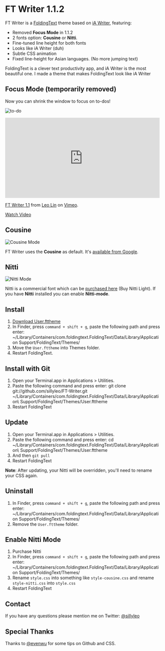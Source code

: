 # FT Writer 1.1.2

FT Writer is a [FoldingText](http://www.foldingtext.com) theme based on [iA Writer](http://www.iawriter.com), featuring:

- Removed **Focus Mode** in 1.1.2
- 2 fonts option: **Cousine** or **Nitti**.
- Fine-tuned line height for both fonts
- Looks like iA Writer (duh)
- Subtle CSS animation
- Fixed line-height for Asian languages. (No more jumping text)

FoldingText is a clever text productivity app, and iA Writer is the most beautiful one. I made a theme that makes FoldingText look like iA Writer

## Focus Mode (temporarily removed)

Now you can shrink the window to focus on to-dos!

![to-do](http://d.pr/i/wesW+)

<iframe src="http://player.vimeo.com/video/52207488?badge=0" width="500" height="259" frameborder="0" webkitAllowFullScreen mozallowfullscreen allowFullScreen></iframe> <p><a href="http://vimeo.com/52207488">FT Writer 1.1</a> from <a href="http://vimeo.com/user705986">Leo Lin</a> on <a href="http://vimeo.com">Vimeo</a>.</p>

[Watch Video](http://d.pr/v/5IXX)

## Cousine

![Cousine Mode](http://d.pr/i/czU5+)

FT Writer uses the **Cousine** as default. It's [available from Google](). 

## Nitti

![Nitti Mode](http://d.pr/i/buUo+)

Nitti is a commercial font which can be [purchased here](http://www.boldmonday.com/en/nitti) (Buy Nitti Light). If you have **Nitti** installed you can enable **Nitti-mode**.

## Install


1. [Download User.fttheme](https://github.com/sillyleo/FT-Writer/zipball/master)
2. In Finder, press `command + shift + g`, paste the following path and press enter:
	~/Library/Containers/com.foldingtext.FoldingText/Data/Library/Application Support/FoldingText/Themes/
3. Move the `User.fttheme` into Themes folder.
4. Restart FoldingText.

## Install with Git

1. Open your Terminal.app in Applications > Utilities.
2. Paste the following command and press enter:
	git clone git://github.com/sillyleo/FT-Writer.git ~/Library/Containers/com.foldingtext.FoldingText/Data/Library/Application\ Support/FoldingText/Themes/User.fttheme
3. Restart FoldingText

## Update

1. Open your Terminal.app in Applications > Utilities.
2. Paste the following command and press enter:
	cd ~/Library/Containers/com.foldingtext.FoldingText/Data/Library/Application\ Support/FoldingText/Themes/User.fttheme
3. And then `git pull`
4. Restart FoldingText

**Note**: After updating, your Nitti will be overridden, you'll need to rename your CSS again.

## Uninstall

1. In Finder, press `command + shift + g`, paste the following path and press enter:
	~/Library/Containers/com.foldingtext.FoldingText/Data/Library/Application Support/FoldingText/Themes/
2. Remove the `User.fttheme` folder.

## Enable Nitti Mode

1. Purchase Nitti
2. In Finder, press `command + shift + g`, paste the following path and press enter:
	~/Library/Containers/com.foldingtext.FoldingText/Data/Library/Application Support/FoldingText/Themes/
3. Rename `style.css` into something like `style-cousine.css` and rename `style-nitti.css` into `style.css`
4. Restart FoldingText

## Contact

If you have any questions please mention me on Twitter: [@sillyleo](http://twitter.com/sillyleo)

## Special Thanks

Thanks to [@evenwu](http://twitter.com/evenwu) for some tips on Github and CSS.